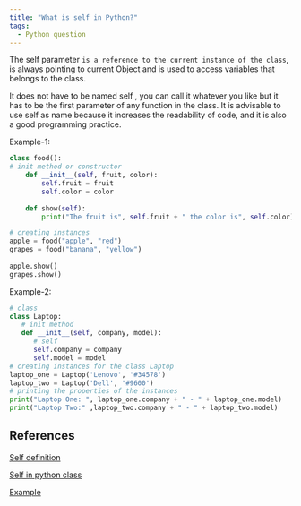 ```yaml
---
title: "What is self in Python?"
tags:
  - Python question
---
```


The self parameter `is a reference to the current instance of the class`, is always pointing to current Object and is used to access variables that belongs to the class.

It does not have to be named self , you can call it whatever you like but it has to be the first parameter of any function in the class. It is advisable to use self as name because it increases the readability of code, and it is also a good programming practice.

Example-1:

```python
class food():
# init method or constructor
    def __init__(self, fruit, color):
        self.fruit = fruit
        self.color = color
 
    def show(self):
        print("The fruit is", self.fruit + " the color is", self.color)

# creating instances     
apple = food("apple", "red")
grapes = food("banana", "yellow")
 
apple.show()
grapes.show()
```

Example-2:

```python
# class
class Laptop:
   # init method
   def __init__(self, company, model):
      # self
      self.company = company
      self.model = model
# creating instances for the class Laptop
laptop_one = Laptop('Lenovo', '#34578')
laptop_two = Laptop('Dell', '#9600')
# printing the properties of the instances
print("Laptop One: ", laptop_one.company + " - " + laptop_one.model)
print("Laptop Two:" ,laptop_two.company + " - " + laptop_two.model)
```

## References

[Self definition](https://www.w3schools.com/python/gloss_python_self.asp)

[Self in python class](https://www.geeksforgeeks.org/self-in-python-class/)

[Example](https://www.edureka.co/blog/self-in-python/)
